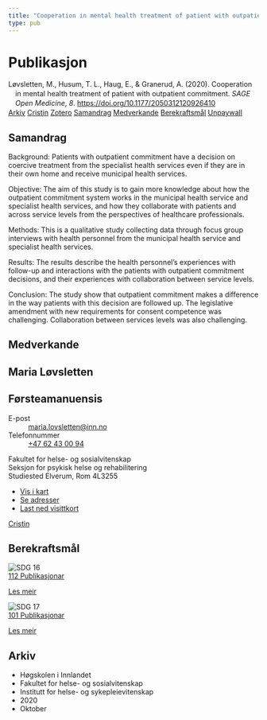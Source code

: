 ```yaml
---
title: "Cooperation in mental health treatment of patient with outpatient commitment"
type: pub
---
```

<h1>Publikasjon</h1>
<article id="csl-bib-container-YES8WWGR" class="csl-bib-container">
  <div class="csl-bib-body" style="line-height: 1.35; padding-left: 1em; text-indent:-1em;">
  <div class="csl-entry">L&#xF8;vsletten, M., Husum, T. L., Haug, E., &amp; Granerud, A. (2020). Cooperation in mental health treatment of patient with outpatient commitment. <i>SAGE Open Medicine</i>, <i>8</i>. <a href="https://doi.org/10.1177/2050312120926410">https://doi.org/10.1177/2050312120926410</a></div>
</div>
  <div class="csl-bib-buttons">
    <a href="#taxonomy-article-YES8WWGR" class="csl-bib-button">Arkiv</a>
    <a href="https://app.cristin.no/results/show.jsf?id=1842531" alt="Cristin URL" class="csl-bib-button">Cristin</a>
    <a href="http://zotero.org/groups/5022929/items/YES8WWGR" alt="Zotero URL" class="csl-bib-button">Zotero</a>
    <a href="#abstract-article-YES8WWGR" class="csl-bib-button">Samandrag</a>
    <a href="#contributors-article-YES8WWGR" class="csl-bib-button">Medverkande</a>
    <a href="#sdg-article-YES8WWGR" class="csl-bib-button">Berekraftsmål</a>
    <a href="https://doi.org/10.1177/2050312120926410" class="csl-bib-button">Unpaywall</a>
  </div>
  <div id="csl-bib-meta-container-YES8WWGR"></div>
</article>
<div id="csl-bib-meta-YES8WWGR" class="csl-bib-meta">
  <article id="abstract-article-YES8WWGR" class="abstract-article">
    <h1>Samandrag</h1>
    Background: 
Patients with outpatient commitment have a decision on coercive treatment from the specialist health services even if they are in their own home and receive municipal health services. 
 
Objective: 
The aim of this study is to gain more knowledge about how the outpatient commitment system works in the municipal health service and specialist health services, and how they collaborate with patients and across service levels from the perspectives of healthcare professionals. 
 
Methods: 
This is a qualitative study collecting data through focus group interviews with health personnel from the municipal health service and specialist health services. 
 
Results: 
The results describe the health personnel’s experiences with follow-up and interactions with the patients with outpatient commitment decisions, and their experiences with collaboration between service levels. 
 
Conclusion: 
The study show that outpatient commitment makes a difference in the way patients with this decision are followed up. The legislative amendment with new requirements for consent competence was challenging. Collaboration between services levels was also challenging.
  </article>
  <article id="contributors-article-YES8WWGR" class="contributors-article">
    <h1>Medverkande</h1>
    <div class="personas">
<div class="vrtx-hinn-person-card">
<div class="photo">
<i class="lar la-user-circle missing-person"></i>
</div>
<div class="info">
<hgroup><h1>Maria Løvsletten</h1>
<h2>Førsteamanuensis</h2>
</hgroup><dl>
<dt>E-post</dt>
<dd>
<a href="mailto:maria.lovsletten@inn.no">maria.lovsletten@inn.no</a>
</dd>
<dt>Telefonnummer</dt>
<dd><a href="tel:+4762430094">
+47 62 43 00 94
</a></dd>
</dl>
<p>
Fakultet for helse- og sosialvitenskap<br>
Seksjon for psykisk helse og rehabilitering<br>
Studiested Elverum,
Rom 4L3255
</p>
<ul class="vrtx-hinn-links">
<li><a href="https://www.google.com/maps?q=60.88177,11.53669">Vis i kart</a></li>
<li><a href="https://www.inn.no/finn-en-ansatt/maria-lovsletten.html#vrtx-hinn-addresses">Se adresser</a></li>
<li><a href="https://www.inn.no/finn-en-ansatt/maria-lovsletten.html?vrtx=vcf">Last ned visittkort</a></li>
</ul>
</div>
</div>
<a href="https://app.cristin.no/persons/show.jsf?id=524002" alt="Cristin URL" class="personas-cristin">Cristin</a>
</div>
  </article>
  <article id="sdg-article-YES8WWGR" class="sdg-article">
    <h1>Berekraftsmål</h1>
    <div class="sdg-container"><div id="sdg16" class="sdg">
<img src="{{< params subfolder >}}images/sdg/sdg16_no.png" class="image" alt="SDG 16">
<div class="sdg-overlay">
<a href="{{< params subfolder >}}no/archive/?sdg=16#archive" class="sdg-publication-count"><span>112</span> Publikasjonar</a>
<p><a href="https://www.fn.no/om-fn/fns-baerekraftsmaal/fred-rettferdighet-og-velfungerende-institusjoner?lang=nno-NO" class="sdg-read-more">Les meir</a></p>
</div>
</div> <div id="sdg17" class="sdg">
<img src="{{< params subfolder >}}images/sdg/sdg17_no.png" class="image" alt="SDG 17">
<div class="sdg-overlay">
<a href="{{< params subfolder >}}no/archive/?sdg=17#archive" class="sdg-publication-count"><span>101</span> Publikasjonar</a>
<p><a href="https://www.fn.no/om-fn/fns-baerekraftsmaal/samarbeid-for-aa-naa-maalene?lang=nno-NO" class="sdg-read-more">Les meir</a></p>
</div>
</div></div>
  </article>
  <article id="taxonomy-article-YES8WWGR" class="taxonomy-article">
    <h1>Arkiv</h1>
    <ul>
      <li>Høgskolen i Innlandet</li>
      <li>Fakultet for helse- og sosialvitenskap</li>
      <li>Institutt for helse- og sykepleievitenskap</li>
      <li>2020</li>
      <li>Oktober</li>
    </ul>
  </article>
</div>
